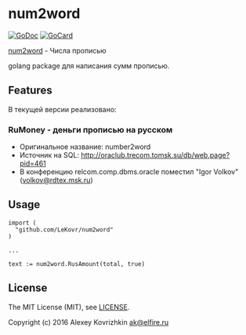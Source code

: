 
num2word
========

[![GoDoc][1]][2]
[![GoCard][3]][4]

[1]: https://godoc.org/github.com/LeKovr/num2word?status.svg
[2]: https://godoc.org/github.com/LeKovr/num2word
[3]: https://goreportcard.com/badge/LeKovr/num2word
[4]: https://goreportcard.com/report/github.com/LeKovr/num2word

[num2word](https://github.com/LeKovr/num2word) - Числа прописью

golang package для написания сумм прописью.

Features
--------

В текущей версии реализовано:

### RuMoney - деньги прописью на русском

* Оригинальное название: number2word
* Источник на SQL: http://oraclub.trecom.tomsk.su/db/web.page?pid=461
* В конференцию relcom.comp.dbms.oracle поместил "Igor Volkov" (volkov@rdtex.msk.ru)

Usage
-----

```
import (
  "github.com/LeKovr/num2word"
)

...

text := num2word.RusAmount(total, true)
```

License
-------

The MIT License (MIT), see [LICENSE](LICENSE).

Copyright (c) 2016 Alexey Kovrizhkin ak@elfire.ru
